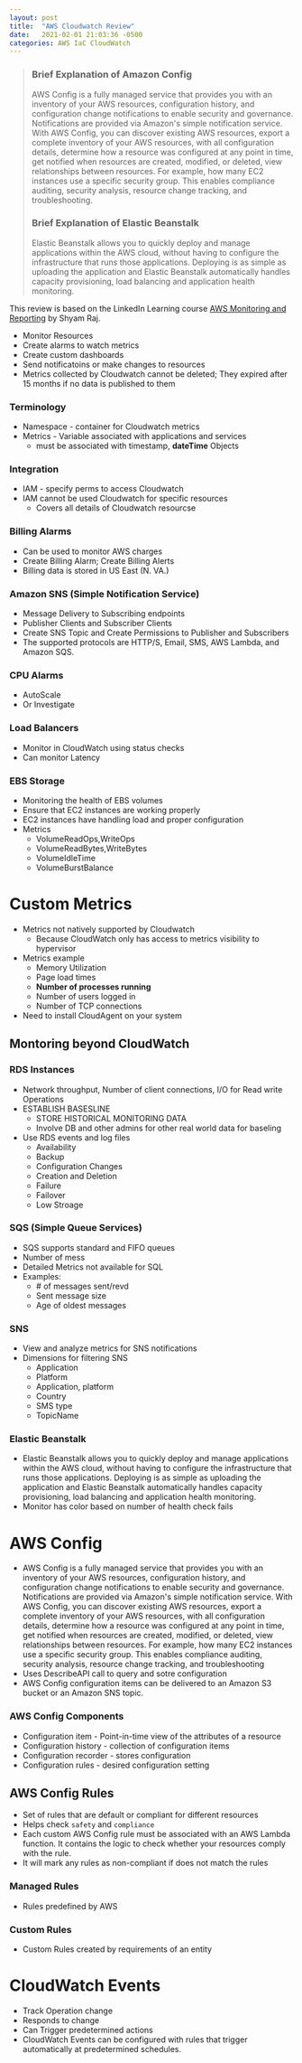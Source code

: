 ```yaml
---
layout: post
title:  "AWS Cloudwatch Review"
date:   2021-02-01 21:03:36 -0500
categories: AWS IaC CloudWatch
---
```


> ### Brief Explanation of Amazon Config
> AWS Config is a fully managed service that provides you with an inventory of your AWS resources, configuration history, and configuration change notifications to enable security and governance. Notifications are provided via Amazon's simple notification service. With AWS Config, you can discover existing AWS resources, export a complete inventory of your AWS resources, with all configuration details, determine how a resource was configured at any point in time, get notified when resources are created, modified, or deleted, view relationships between resources. For example, how many EC2 instances use a specific security group. This enables compliance auditing, security analysis, resource change tracking, and troubleshooting.
> ### Brief Explanation of Elastic Beanstalk
> Elastic Beanstalk allows you to quickly deploy and manage applications within the AWS cloud, without having to configure the infrastructure that runs those applications. Deploying is as simple as uploading the application and Elastic Beanstalk automatically handles capacity provisioning, load balancing and application health monitoring. 

This review is based on the LinkedIn Learning course [AWS Monitoring and Reporting](https://www.linkedin.com/learning/aws-monitoring-and-reporting) by Shyam Raj.


* Monitor Resources
* Create alarms to watch metrics
* Create custom dashboards
* Send notificatoins or make changes to resources
* Metrics collected by Cloudwatch cannot be deleted; They expired after 15 months if no data is published to them

### Terminology
* Namespace - container for Cloudwatch metrics
* Metrics - Variable associated with applications and services
  * must be associated with timestamp, **dateTime** Objects

### Integration
* IAM - specify perms to access Cloudwatch
* IAM cannot be used Cloudwatch for specific resources
  * Covers all details of Cloudwatch resourcse
  
### Billing Alarms
* Can be used to monitor AWS charges
* Create Billing Alarm; Create Billing Alerts
* Billing data is stored in US East (N. VA.)

### Amazon SNS (Simple Notification Service)
* Message Delivery to Subscribing endpoints
* Publisher Clients and Subscriber Clients
* Create SNS Topic and Create Permissions to Publisher and Subscribers
*  The supported protocols are HTTP/S, Email, SMS, AWS Lambda, and Amazon SQS. 

### CPU Alarms
* AutoScale
* Or Investigate

### Load Balancers
* Monitor in CloudWatch using status checks 
* Can monitor Latency
  
### EBS Storage
* Monitoring the health of EBS volumes
* Ensure that EC2 instances are working properly
* EC2 instances have handling load and proper configuration
* Metrics
  * VolumeReadOps,WriteOps
  * VolumeReadBytes,WriteBytes
  * VolumeIdleTime
  * VolumeBurstBalance

# Custom Metrics
* Metrics not natively supported by Cloudwatch
  * Because CloudWatch only has access to metrics visibility to hypervisor
* Metrics example
  * Memory Utilization
  * Page load times
  * **Number of processes running**
  * Number of users logged in
  * Number of TCP connections
* Need to install CloudAgent on your system
  
## Montoring beyond CloudWatch  
### RDS Instances
* Network throughput, Number of client connections, I/O for Read write Operations
* ESTABLISH BASESLINE
  * STORE HISTORICAL MONITORING DATA
  * Involve DB and other admins for other real world data for baseling
* Use RDS events and log files
  * Availability
  * Backup
  * Configuration Changes
  * Creation and Deletion
  * Failure
  * Failover
  * Low Stroage
  
### SQS (Simple Queue Services)
* SQS supports standard and FIFO queues
* Number of mess
* Detailed Metrics not available for SQL
* Examples:
  * \# of messages sent/revd
  * Sent message size
  * Age of oldest messages

### SNS
* View and analyze metrics for SNS notifications
* Dimensions for filtering SNS
  * Application
  * Platform
  * Application, platform
  * Country
  * SMS type
  * TopicName
  
### Elastic Beanstalk
* Elastic Beanstalk allows you to quickly deploy and manage applications within the AWS cloud, without having to configure the infrastructure that runs those applications. Deploying is as simple as uploading the application and Elastic Beanstalk automatically handles capacity provisioning, load balancing and application health monitoring. 
* Monitor has color based on number of health check fails
  
# AWS Config
* AWS Config is a fully managed service that provides you with an inventory of your AWS resources, configuration history, and configuration change notifications to enable security and governance. Notifications are provided via Amazon's simple notification service. With AWS Config, you can discover existing AWS resources, export a complete inventory of your AWS resources, with all configuration details, determine how a resource was configured at any point in time, get notified when resources are created, modified, or deleted, view relationships between resources. For example, how many EC2 instances use a specific security group. This enables compliance auditing, security analysis, resource change tracking, and troubleshooting
* Uses DescribeAPI call to query and sotre configuration
*  AWS Config configuration items can be delivered to an Amazon S3 bucket or an Amazon SNS topic.
### AWS Config Components
* Configuration item - Point-in-time view of the attributes of a resource
* Configuration history - collection of configuration items
* Configuration recorder - stores configuration
* Configuration rules - desired configuration setting

## AWS Config Rules
* Set of rules that are default or compliant for different resources
* Helps check `safety` and `compliance`
* Each custom AWS Config rule must be associated with an AWS Lambda function. It contains the logic to check whether your resources comply with the rule.
* It will mark any rules as non-compliant if does not match the rules
### Managed Rules
* Rules predefined by AWS
### Custom Rules
* Custom Rules created by requirements of an entity

# CloudWatch Events
* Track Operation change
* Responds to change
* Can Trigger predetermined actions
* CloudWatch Events can be configured with rules that trigger automatically at predetermined schedules.

